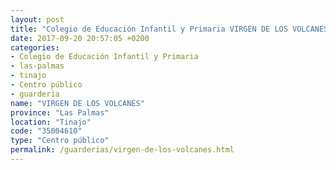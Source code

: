 ```yaml
---
layout: post
title: "Colegio de Educación Infantil y Primaria VIRGEN DE LOS VOLCANES"
date: 2017-09-20 20:57:05 +0200
categories:
- Colegio de Educación Infantil y Primaria
- las-palmas
- tinajo
- Centro público
- guarderia
name: "VIRGEN DE LOS VOLCANES"
province: "Las Palmas"
location: "Tinajo"
code: "35004610"
type: "Centro público"
permalink: /guarderias/virgen-de-los-volcanes.html
---
```

